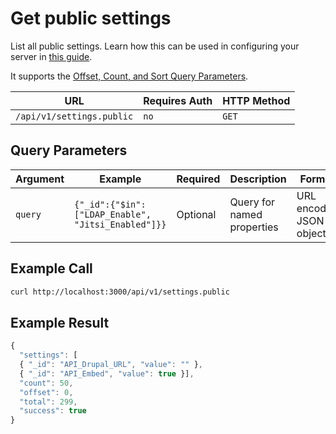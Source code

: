 # Get public settings

List all public settings. Learn how this can be used in configuring your server in [this guide](https://docs.rocket.chat/quick-start/environment-configuration/environment-variables#other-environment-variables).

It supports the [Offset, Count, and Sort Query Parameters](broken-reference).

| URL                       | Requires Auth | HTTP Method |
| ------------------------- | ------------- | ----------- |
| `/api/v1/settings.public` | `no`          | `GET`       |

## Query Parameters

| Argument | Example                                            | Required | Description                | Format                  |
| -------- | -------------------------------------------------- | -------- | -------------------------- | ----------------------- |
| `query`  | `{"_id":{"$in":["LDAP_Enable", "Jitsi_Enabled"]}}` | Optional | Query for named properties | URL encoded JSON object |

## Example Call

```bash
curl http://localhost:3000/api/v1/settings.public
```

## Example Result

```javascript
{
  "settings": [
  { "_id": "API_Drupal_URL", "value": "" },
  { "_id": "API_Embed", "value": true }],
  "count": 50,
  "offset": 0,
  "total": 299,
  "success": true
}
```
